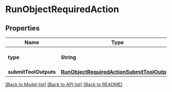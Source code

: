 # RunObjectRequiredAction

## Properties
Name | Type | Description | Notes
------------ | ------------- | ------------- | -------------
**type** | **String** | For now, this is always &#x60;submit_tool_outputs&#x60;. | 
**submitToolOutputs** | [**RunObjectRequiredActionSubmitToolOutputs**](RunObjectRequiredActionSubmitToolOutputs.md) |  | 

[[Back to Model list]](../README.md#documentation-for-models) [[Back to API list]](../README.md#documentation-for-api-endpoints) [[Back to README]](../README.md)


